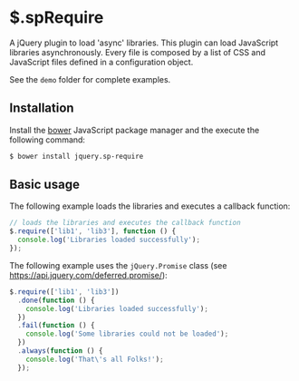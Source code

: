 # $.spRequire

A jQuery plugin to load 'async' libraries. This plugin can load JavaScript libraries asynchronously. Every file is composed by a list of CSS and JavaScript files defined in a configuration object.

See the `demo` folder for complete examples.

## Installation

Install the [bower](https://github.com/bower/bower) JavaScript package manager and the execute the following command:

```bash
$ bower install jquery.sp-require
```

## Basic usage

The following example loads the libraries and executes a callback function:

```JavaScript
// loads the libraries and executes the callback function
$.require(['lib1', 'lib3'], function () {
  console.log('Libraries loaded successfully');
});
```

The following example uses the `jQuery.Promise` class (see https://api.jquery.com/deferred.promise/):

```JavaScript
$.require(['lib1', 'lib3'])
  .done(function () {
    console.log('Libraries loaded successfully');
  })
  .fail(function () {
    console.log('Some libraries could not be loaded');
  })
  .always(function () {
    console.log('That\'s all Folks!');
  });
```
